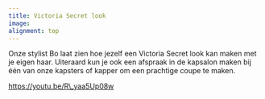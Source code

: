 ```yaml
---
title: Victoria Secret look
image:
alignment: top
---
```


Onze stylist Bo laat zien hoe jezelf een Victoria Secret look kan maken met je eigen haar. Uiteraard kun je ook een afspraak in de kapsalon maken bij één van onze kapsters of kapper om een prachtige coupe te maken.

https://youtu.be/R\_yaa5Up08w